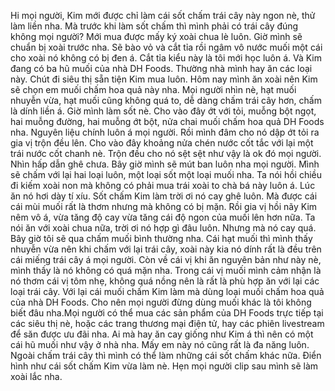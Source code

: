 Hi mọi người, Kim mới được chỉ làm cái sốt chấm trái cây này ngon nè, thử làm liền nha. Mà trước khi làm sốt chấm thì mình phải có trái cây đúng không mọi người? Mới mua được mấy ký xoài chua lè luôn. Giờ mình sẽ chuẩn bị xoài trước nha. Sẽ bào vỏ và cắt tỉa rồi ngâm vô nước muối một cái cho xoài nó không có bị đen á. Cắt tỉa kiểu này là tôi mới học luôn á. Và Kim đang có ba hũ muối của nhà DH Foods. Thường nhà mình hay ăn các loại này. Chút đi siêu thị sẵn tiện Kim mua luôn. Hôm nay mình ăn xoài nên Kim sẽ chọn em muối chấm hoa quả này nha. Mọi người nhìn nè, hạt muối nhuyễn vừa, hạt muối cũng không quá to, dễ dàng chấm trái cây hơn, chấm là dính liền á. Giờ mình làm sốt nè. Cho vào đây ớt với tỏi, muỗng bột ngọt, hai muỗng đường, hai muỗng ớt bột, nửa chai muối chấm hoa quả DH Foods nha. Nguyên liệu chính luôn á mọi người. Rồi mình đâm cho nó dập ớt tỏi ra gia vị trộn đều lên. Cho vào đây khoảng nửa chén nước cốt tắc với lại một trái nước cốt chanh nè. Trộn đều cho nó sệt sệt như vậy là ok đó mọi người. Nhìn hấp dẫn ghê chưa. Bây giờ mình sẽ mút ban luôn nha mọi người. Mình sẽ chấm với lại hai loại luôn, một loại sốt một loại muối nha. Ta nói hồi chiều đi kiếm xoài non mà không có phải mua trái xoài to chà bá này luôn á. Lúc ăn nó hơi dày tí xíu. Sốt chấm Kim làm trời ơi nó cay ghê luôn. Mà được cái cái mùi muối rất là thơm nhưng mà không có bị mặn. Rồi gia vị hồi nãy Kim nêm vô á, vừa tăng độ cay vừa tăng cái độ ngon của muối lên hơn nữa. Ta nói ăn với xoài chua nữa, trời ơi nó hợp gì đâu luôn. Nhưng mà nó cay quá. Bây giờ tôi sẽ qua chấm muối bình thường nha. Cái hạt muối thì mình thấy nhuyễn vừa nên khi chấm với lại trái cây, xoài này kia nó dính rất là đều trên cái miếng trái cây á mọi người. Còn về cái vị khi ăn nguyên bản như này nè, mình thấy là nó không có quá mặn nha. Trong cái vị muối mình cảm nhận là nó thơm cái vị tôm nhẹ, không quá nồng nên là rất là phù hợp ăn với lại các loại trái cây. Với lại cái muối chấm Kim làm mà dùng loại muối chấm hoa quả của nhà DH Foods. Cho nên mọi người đừng dùng muối khác là tôi không biết đâu nha.Mọi người có thể mua các sản phẩm của DH Foods trực tiếp tại các siêu thị nè, hoặc các trang thương mại điện tử, hay các phiên livestream để săn được ưu đãi nha. Ai mà hay ăn cay giống như Kim á thì nên có một cái hũ muối như vậy ở nhà nha. Mấy em này nó cũng rất là đa năng luôn. Ngoài chấm trái cây thì mình có thể làm những cái sốt chấm khác nữa. Điển hình như cái sốt chấm Kim vừa làm nè. Hẹn mọi người clip sau mình sẽ làm xoài lắc nha.